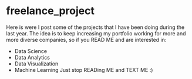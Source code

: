 # freelance_project
Here is were I post some of the projects that I have been doing during the last year. 
The idea is to keep increasing my portfolio working for more and more diverse companies, so if you READ ME and are interested in:
- Data Science
- Data Analytics
- Data Visualization
- Machine Learning
Just stop READing ME and TEXT ME :)
